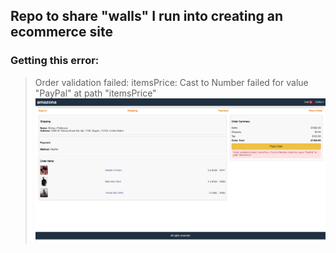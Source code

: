 ## Repo to share "walls" I run into creating an ecommerce site
### Getting this error:
> Order validation failed: itemsPrice: Cast to Number failed for value "PayPal" at path "itemsPrice"
![Order validation failed](/images/order_validation_failed.png)
